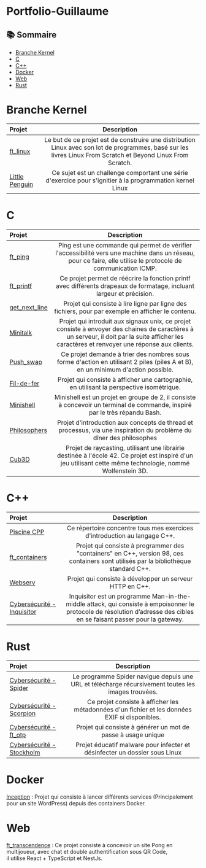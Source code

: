 # Portfolio-Guillaume

## 📚 Sommaire
* [Branche Kernel](#Branche-kernel)
* [C](#C)
* [C++](#C++)
* [Docker](#Docker)
* [Web](#Web)
* [Rust](#Rust)

# Branche Kernel
| Projet | Description |
| :---------------- | :------: |
[ft_linux](https://github.com/GitCGuillaume/ft_linux) | Le but de ce projet est de construire une distribution Linux avec son lot de programmes, basé sur les livres Linux From Scratch et Beyond Linux From Scratch. |
[Little Penguin](https://github.com/GitCGuillaume/Little_Penguin/tree/main) | Ce sujet est un challenge comportant une série d'exercice pour s'ignitier à la programmation kernel Linux |

# C
| Projet | Description |
| :---------------- | :------: |
| [ft_ping](https://github.com/GitCGuillaume/ft_ping) | Ping est une commande qui permet de vérifier l'accessibilité vers une machine dans un réseau, pour ce faire, elle utilise le protocole de communication ICMP. |
| [ft_printf](https://github.com/GitCGuillaume/ft_printf) | Ce projet permet de réécrire la fonction printf avec différents drapeaux de formatage, incluant largeur et précision. |
| [get_next_line](https://github.com/GitCGuillaume/get_next_line) | Projet qui consiste à lire ligne par ligne des fichiers, pour par exemple en afficher le contenu.|
| [Minitalk](https://github.com/GitCGuillaume/minitalk)| Projet qui introduit aux signaux unix, ce projet consiste à envoyer des chaines de caractères à un serveur, il doit par la suite afficher les caractères et renvoyer une réponse aux clients. |
| [Push_swap](https://github.com/GitCGuillaume/push_swap) | Ce projet demande à trier des nombres sous forme d'action en utilisant 2 piles (piles A et B), en un minimum d'action possible. |
| [Fil-de-fer](https://github.com/GitCGuillaume/Fil-de-fer) | Projet qui consiste à afficher une cartographie, en utilisant la perspective isométrique. |
| [Minishell](https://github.com/GitCGuillaume/Minishell) | Minishell est un projet en groupe de 2, il consiste à concevoir un terminal de commande, inspiré par le très répandu Bash. |
| [Philosophers](https://github.com/GitCGuillaume/Philosophers) | Projet d'introduction aux concepts de thread et processus, via une inspiration du problème du dîner des philosophes |
| [Cub3D](https://github.com/GitCGuillaume/Cub3D)| Projet de raycasting, utilisant une librairie destinée à l'école 42. Ce projet est inspiré d'un jeu utilisant cette même technologie, nommé Wolfenstein 3D. |

# C++
| Projet | Description |
| :---------------- | :------: |
|[Piscine CPP](https://github.com/GitCGuillaume/Exercices-CPP)| Ce répertoire concentre tous mes exercices d'introduction au langage C++. |
|[ft_containers](https://github.com/GitCGuillaume/ft_containers)| Projet qui consiste à programmer des "containers" en C++, version 98, ces containers sont utilisés par la bibliothèque standard C++. |
|[Webserv](https://github.com/GitCGuillaume/webserv)|Projet qui consiste à développer un serveur HTTP en C++.|
|[Cybersécurité - Inquisitor](https://github.com/GitCGuillaume/Cybersecurity/tree/main/inquisitor)|Inquisitor est un programme Man-in-the-middle attack, qui consiste à empoisonner le protocole de résolution d’adresse des cibles en se faisant passer pour la gateway. |

# Rust
| Projet | Description |
| :---------------- | :------: |
|[Cybersécurité - Spider](https://github.com/GitCGuillaume/Cybersecurity/tree/main/Arachnida_00/spider)| Le programme Spider navigue depuis une URL et télécharge récursivement toutes les images trouvées. |
|[Cybersécurité - Scorpion](https://github.com/GitCGuillaume/Cybersecurity/tree/main/Arachnida_00/scorpion)| Ce projet consiste à afficher les métadonnées d'un fichier et les données EXIF si disponibles. |
|[Cybersécurité - ft_otp](https://github.com/GitCGuillaume/Cybersecurity/tree/main/ft_otp)| Projet qui consiste à générer un mot de passe à usage unique |
|[Cybersécurité - Stockholm](https://github.com/GitCGuillaume/Cybersecurity/tree/main/stockholm)| Projet éducatif malware pour infecter et désinfecter un dossier sous Linux |

# Docker
[Inception](https://github.com/GitCGuillaume/Inception) : Projet qui consiste à lancer différents services (Principalement pour un site WordPress) depuis des containers Docker.

# Web
[ft_transcendence](https://github.com/GitCGuillaume/ft_transcendence) : Ce projet consiste à concevoir un site Pong en multijoueur, avec chat et double authentification sous QR Code,  
il utilise React + TypeScript et NestJs.

